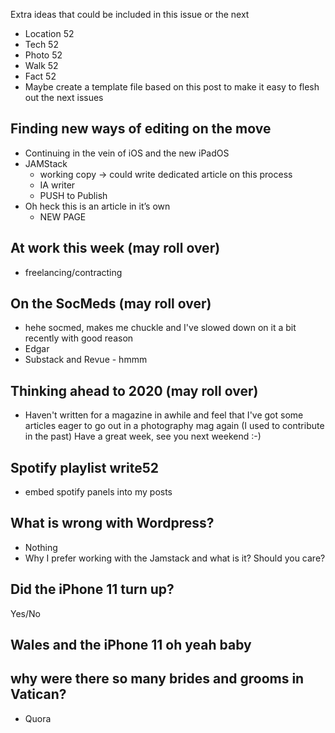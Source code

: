Extra ideas that could be included in this issue or the next

- Location 52
- Tech 52
- Photo 52
- Walk 52
- Fact 52
- Maybe create a template file based on this post to make it easy to flesh out the next issues

## Finding new ways of editing on the move
- Continuing in the vein of iOS and the new iPadOS 
- JAMStack
  - working copy -> could write dedicated article on this process
  - IA writer
  - PUSH to Publish
- Oh heck this is an article in it’s own 
  - NEW PAGE

## At work this week (may roll over)

  - freelancing/contracting
  
## On the SocMeds (may roll over)

  - hehe socmed, makes me chuckle and I've slowed down on it a bit recently with good reason
  - Edgar
  - Substack and Revue - hmmm

## Thinking ahead to 2020 (may roll over)

- Haven't written for a magazine in awhile and feel that I've got some articles eager to go out in a photography mag again (I used to contribute in the past)
Have a great week, see you next weekend :-)

## Spotify playlist write52
- embed spotify panels into my posts

## What is wrong with Wordpress?
- Nothing
- Why I prefer working with the Jamstack and what is it? Should you care?

## Did the iPhone 11 turn up?
Yes/No

## Wales and the iPhone 11 oh yeah baby

## why were there so many brides and grooms in Vatican?
- Quora